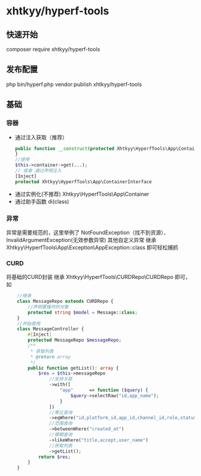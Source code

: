 # xhtkyy/hyperf-tools

## 快速开始

composer require xhtkyy/hyperf-tools

## 发布配置

php bin/hyperf.php vendor:publish xhtkyy/hyperf-tools

## 基础

### 容器
 - 通过注入获取（推荐）
    ```php
   public function __construct(protected Xhtkyy\HyperfTools\App\ContainerInterface $container) {
    }
   //使用
   $this->container->get(...);
   // 或者 通过声明注入
   [Inject]
   protected Xhtkyy\HyperfTools\App\ContainerInterface
   ```
 - 通过实例化(不推荐)
   Xhtkyy\HyperfTools\App\Container
 - 通过助手函数
   di(class)
### 异常
异常是需要规范的，这里举例了 NotFoundException（找不到资源）、InvalidArgumentException(无效参数异常)
其他自定义异常 继承 Xhtkyy\HyperfTools\App\Exception\AppException::class 即可轻松捕抓
### CURD
将基础的CURD封装 继承 Xhtkyy\HyperfTools\CURDRepo\CURDRepo 即可，如
```php
    //继承
    class MessageRepo extends CURDRepo {
        //声明要操作的对象
        protected string $model = Message::class;
    }
    //开始使用
    class MessageController {
        #[Inject]
        protected MessageRepo $messageRepo;
        /**
         * 获取列表
         * @return array
         */
        public function getList(): array {
            $res = $this->messageRepo
                //支持关联
                ->with([
                    "app"      => function ($query) {
                        $query->selectRaw("id,app_name");
                    }
                ])
                //等比查询
                ->eqWhere("id,platform_id,app_id,channel_id,role,status,task_id") //要查询的字段 已经处理判断 请求对象中是否存在
                //范围查询
                ->betweenWhere("created_at")
                //模糊查询
                ->likeWhere("title,accept,user_name")
                //获取列表
                ->getList();
            return $res;
        }
    }
```
    